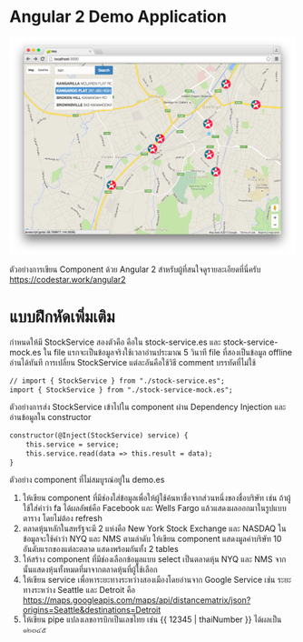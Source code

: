 # Angular 2 Demo Application

![](https://raw.githubusercontent.com/codestar-work/spring-map/master/screen.png)

ตัวอย่างการเขียน Component ด้วย Angular 2 สำหรับผู้ที่สนใจดูรายละเอียดที่นี่ครับ https://codestar.work/angular2

# แบบฝึกหัดเพิ่มเติม
กำหนดให้มี StockService สองตัวคือ คือใน stock-service.es และ stock-service-mock.es ใน file แรกจะเป็นข้อมูลจริงใช้เวลาอ่านประมาณ 5 วินาที file ที่สองเป็นข้อมูล offline อ่านได้ทันที การเปลี่ยน StockService แต่ละอันคือใช้วิธี comment บรรทัดที่ไม่ใช้
```ecmascript
// import { StockService } from "./stock-service.es";
import { StockService } from "./stock-service-mock.es";
```
ตัวอย่างการส่ง StockService เข้าไปใน component ผ่าน Dependency Injection และอ่านข้อมูลใน constructor
```ecmascript
constructor(@Inject(StockService) service) {
	this.service = service;
	this.service.read(data => this.result = data);
}
```
ตัวอย่าง component ที่ไม่สมบูรณ์อยู่ใน demo.es

1. ให้เขียน component ที่มีช่องใส่ข้อมูลเพื่อให้ผู้ใช้ค้นหาชื่อจากส่วนหนึ่งของชื่อบริษัท เช่น ถ้าผู้ใช้ใส่คำว่า fa ได้ผลลัพธ์คือ Facebook และ Wells Fargo แล้วแสดงผลออกมาในรูปแบบตาราง โดยไม่ต้อง refresh
2. ตลาดหุ้นหลักในสหรัฐจะมี 2 แห่งคือ New York Stock Exchange และ NASDAQ ในข้อมูลจะใช้คำว่า NYQ และ NMS ตามลำดับ ให้เขียน component แสดงมูลค่าบริษัท 10 อันดับแรกของแต่ละตลาด แสดงพร้อมกันทั้ง 2 tables
3. ให้สร้าง component ที่มีช่องเลือกข้อมูลแบบ select เป็นตลาดหุ้น NYQ และ NMS จากนั้นแสดงหุ้นทั้งหมดที่มาจากตลาดหุ้นที่ผู้ใช้เลือก
4. ให้เขียน service เพื่อหาระยะทางระหว่างสองเมืองโดยอ่านจาก Google Service เช่น ระยะทางระหว่าง Seattle และ Detroit คือ
https://maps.googleapis.com/maps/api/distancematrix/json?origins=Seattle&destinations=Detroit
5. ให้เขียน pipe แปลงเลขอารบิกเป็นเลขไทย เช่น {{ 12345 | thaiNumber }} ได้ผลเป็น ๑๒๓๔๕
